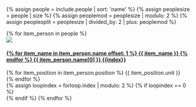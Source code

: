{% assign people = include.people | sort: 'name' %}
{% assign peoplesize = people | size %}
{% assign peoplemod = peoplesize | modulo: 2 %}
{% assign peoplesplit = peoplesize | divided_by: 2 | plus: peoplemod %}

<html>
  <section>
    <div class="row">
      {% for item_person in people %} 
        <div class="media col-md-6">
          <div class="media-left">
            <div class="media-object">
              <img src="{{ site.baseurl }}/logos/twitter.png" class="img-circle"/>
            </div>
          </div>
          <div class="media-body">
            <h4 class="media-heading">
              <a href="{{ item_person.web }}">
                {% for item_name in item_person.name offset: 1 %}
                  {{ item_name }}
                {% endfor %}
                {{ item_person.name[0] }}
                {{index}}
              </a>
            </h4>
            {% for item_position in item_person.position %}
              {{ item_position.unit }}
              <br />
            {% endfor %}
            <br />
          </div>
        </div>
        {% assign loopindex = forloop.index | modulo: 2 %}
        {% if loopindex == 0 %}
          <div class="col-md-12"></div>
        {% endif %}
      {% endfor %}
    </div>
  </section>
</html>
